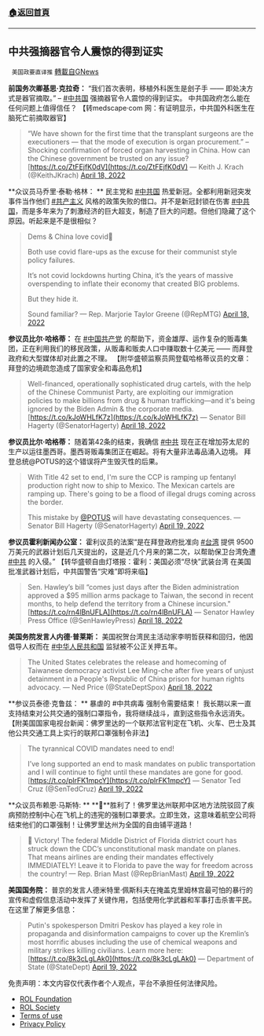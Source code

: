 ###  [:house:返回首頁](https://github.com/ourhimalayas/txt)
---


## 中共强摘器官令人震惊的得到证实
` 美国政要直译推` [轉載自GNews](https://gnews.org/zh-hans/2371356/)

**前国务次卿基思·克拉奇：**
 “我们首次表明，移植外科医生是刽子手 —— 即处决方式是器官摘取。” – [#中共国](https://gettr.com/hashtag/%23%E4%B8%AD%E5%85%B1%E5%9B%BD) 强摘器官令人震惊的得到证实。 中共国政府怎么能在任何问题上值得信任？ 【转medscape·com 网：有证明显示，中共国外科医生在脑死亡前摘取器官】



> “We have shown for the first time that the transplant surgeons are the executioners — that the mode of execution is organ procurement.” – Shocking confirmation of forced organ harvesting in China. How can the Chinese government be trusted on any issue? [https://t.co/ZtFEjfK0dV](https://t.co/ZtFEjfK0dV)
> — Keith J. Krach (@KeithJKrach) [April 18, 2022](https://twitter.com/KeithJKrach/status/1516071601925767174?ref_src=twsrc%5Etfw)



**众议员马乔里·泰勒·格林： **
民主党和 [#中共国](https://gettr.com/hashtag/%23%E4%B8%AD%E5%85%B1%E5%9B%BD) 热爱新冠。全都利用新冠突发事件当作他们 [#共产主义](https://gettr.com/hashtag/%23%E5%85%B1%E4%BA%A7%E4%B8%BB%E4%B9%89) 风格的政策失败的借口。并不是新冠封锁在伤害 [#中共国](https://gettr.com/hashtag/%23%E4%B8%AD%E5%85%B1%E5%9B%BD)，而是多年来为了刺激经济的巨大超支，制造了巨大的问题。但他们隐藏了这个原因。听起来是不是很相似？



> Dems & China love covid🥰
> 
> Both use covid flare-ups as the excuse for their communist style policy failures.
> 
> It’s not covid lockdowns hurting China, it’s the years of massive overspending to inflate their economy that created BIG problems.
> 
> But they hide it.
> 
> Sound familiar?
> — Rep. Marjorie Taylor Greene (@RepMTG) [April 18, 2022](https://twitter.com/RepMTG/status/1516046883214749698?ref_src=twsrc%5Etfw)



**参议员比尔·哈格蒂：** 
在 [#中国共产党](https://gettr.com/hashtag/%23%E4%B8%AD%E5%9B%BD%E5%85%B1%E4%BA%A7%E5%85%9A) 的帮助下，资金雄厚、运作复杂的贩毒集团，正在利用我们的移民政策，从贩毒和贩卖人口中赚取数十亿美元 —— 而拜登政府和大型媒体却对此置之不理。 【附华盛顿监察员网登载哈格蒂议员的文章：拜登的边境疏忽造成了国家安全和毒品危机】



> Well-financed, operationally sophisticated drug cartels, with the help of the Chinese Communist Party, are exploiting our immigration policies to make billions from drug & human trafficking—and it's being ignored by the Biden Admin & the corporate media. [https://t.co/kJoWHLfK7z](https://t.co/kJoWHLfK7z)
> — Senator Bill Hagerty (@SenatorHagerty) [April 18, 2022](https://twitter.com/SenatorHagerty/status/1516128176467898368?ref_src=twsrc%5Etfw)



**参议员比尔·哈格蒂：** 
随着第42条的结束，我确信 [#中共](https://gettr.com/hashtag/%23%E4%B8%AD%E5%85%B1) 现在正在增加芬太尼的生产以运往墨西哥。墨西哥贩毒集团正在崛起。将有大量非法毒品涌入边境。 拜登总统@POTUS的这个错误将产生毁灭性的后果。



> With Title 42 set to end, I'm sure the CCP is ramping up fentanyl production right now to ship to Mexico. The Mexican cartels are ramping up. There's going to be a flood of illegal drugs coming across the border.
> 
> This mistake by [@POTUS](https://twitter.com/POTUS?ref_src=twsrc%5Etfw) will have devastating consequences.
> — Senator Bill Hagerty (@SenatorHagerty) [April 19, 2022](https://twitter.com/SenatorHagerty/status/1516218773375700994?ref_src=twsrc%5Etfw)



**参议员霍利新闻办公室：** 
霍利议员的法案“是在拜登政府批准向 [#台湾](https://gettr.com/hashtag/%23%E5%8F%B0%E6%B9%BE) 提供 9500 万美元的武器计划后几天提出的，这是近几个月来的第二次，以帮助保卫台湾免遭 [#中共](https://gettr.com/hashtag/%23%E4%B8%AD%E5%85%B1) 的入侵。” 【转华盛顿自由灯塔报：霍利：美国必须“尽快”武装台湾 在美国批准武器计划后，中共国警告“灾难”即将来临】



> Sen. Hawley’s bill “comes just days after the Biden administration approved a $95 million arms package to Taiwan, the second in recent months, to help defend the territory from a Chinese incursion."[https://t.co/rn4lBnUFLA](https://t.co/rn4lBnUFLA)
> — Senator Hawley Press Office (@SenHawleyPress) [April 18, 2022](https://twitter.com/SenHawleyPress/status/1516094493270974471?ref_src=twsrc%5Etfw)



**美国务院发言人内德·普莱斯：** 
美国祝贺台湾民主活动家李明哲获释和回归，他因倡导人权而在 [#中华人民共和国](https://gettr.com/hashtag/%23%E4%B8%AD%E5%8D%8E%E4%BA%BA%E6%B0%91%E5%85%B1%E5%92%8C%E5%9B%BD) 监狱被不公正关押五年。



> The United States celebrates the release and homecoming of Taiwanese democracy activist Lee Ming-che after five years of unjust detainment in a People's Republic of China prison for human rights advocacy.
> — Ned Price (@StateDeptSpox) [April 18, 2022](https://twitter.com/StateDeptSpox/status/1516111792317026314?ref_src=twsrc%5Etfw)



**参议员泰德·克鲁兹： **
暴虐的 #中共病毒 强制令需要结束！ 
我长期以来一直支持结束对公共交通的强制口罩指令，我将继续战斗，直到这些指令永远消失。 【附美国国家电视台新闻：佛罗里达的一个联邦法官判定在飞机、火车、巴士及其他公共交通工具上实行的联邦口罩强制令非法】



> The tyrannical COVID mandates need to end!
> 
> I’ve long supported an end to mask mandates on public transportation and I will continue to fight until these mandates are gone for good. [https://t.co/plrFK1mpcY](https://t.co/plrFK1mpcY)
> — Senator Ted Cruz (@SenTedCruz) [April 19, 2022](https://twitter.com/SenTedCruz/status/1516205514945925125?ref_src=twsrc%5Etfw)



**众议员布赖恩·马斯特: **
**🚨**胜利了！佛罗里达州联邦中区地方法院驳回了疾病预防控制中心在飞机上的违宪的强制口罩要求。立即生效，这意味着航空公司将结束他们的口罩强制！让佛罗里达州为全国的自由铺平道路！



> 🚨 Victory! The federal Middle District of Florida district court has struck down the CDC’s unconstitutional mask mandate on planes. That means airlines are ending their mandates effectively IMMEDIATELY! Leave it to Florida to pave the way for freedom across the country!
> — Rep. Brian Mast (@RepBrianMast) [April 19, 2022](https://twitter.com/RepBrianMast/status/1516218105067974656?ref_src=twsrc%5Etfw)



**美国国务院：** 
普京的发言人德米特里·佩斯科夫在掩盖克里姆林宫最可怕的暴行的宣传和虚假信息活动中发挥了关键作用，包括使用化学武器和军事打击杀害平民。在这里了解更多信息：



> Putin's spokesperson Dmitri Peskov has played a key role in propaganda and disinformation campaigns to cover up the Kremlin’s most horrific abuses including the use of chemical weapons and military strikes killing civilians. Learn more here: [https://t.co/8k3cLgLAk0](https://t.co/8k3cLgLAk0)
> — Department of State (@StateDept) [April 19, 2022](https://twitter.com/StateDept/status/1516221280906670080?ref_src=twsrc%5Etfw)



 

免责声明：本文内容仅代表作者个人观点，平台不承担任何法律风险。

- [ROL Foundation](https://rolfoundation.org/)
- [ROL Society](https://rolsociety.org/)
- [Terms of use](https://gnews.org/terms-of-use-3/)
- [Privacy Policy](https://gnews.org/privacy-policy/)
